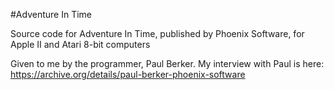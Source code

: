 #Adventure In Time

Source code for Adventure In Time, published by Phoenix Software, for Apple II and Atari 8-bit computers

Given to me by the programmer, Paul Berker. My interview with Paul is here: https://archive.org/details/paul-berker-phoenix-software
